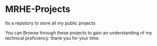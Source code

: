 # MRHE-Projects
Its a repsitory to store all my public projects

You can Browse through these projects to gain an understanding of my technical proficiency. thank you for your time.
